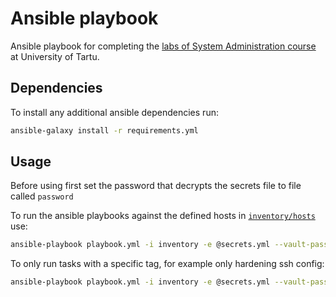 # Ansible playbook

Ansible playbook for completing the [labs of System Administration course](https://courses.cs.ut.ee/2022/sa/spring/Main/Labs) at University of Tartu.

## Dependencies

To install any additional ansible dependencies run:
```sh
ansible-galaxy install -r requirements.yml
```

## Usage

Before using first set the password that decrypts the secrets file to file called `password`

To run the ansible playbooks against the defined hosts in [`inventory/hosts`](./inventory/hosts) use:
```sh
ansible-playbook playbook.yml -i inventory -e @secrets.yml --vault-password-file password
```

To only run tasks with a specific tag, for example only hardening ssh config:
```sh
ansible-playbook playbook.yml -i inventory -e @secrets.yml --vault-password-file password -t ssh
```
